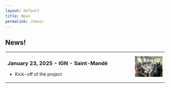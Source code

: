 ```yaml
---
layout: default
title: News
permalink: /news/
---
```


<h2> News!</h2>

<table width="60%">
    	<tr>
    	<td>
		<h3>January 23, 2025 - IGN - Saint-Mandé</h3>
		<ul>
			<li>Kick-off of the project </li>
		</ul>
	</td>
	<td width="20%"><img src="/images/photo_kickoff-23jan25.jpg" width="100%" alt="Photo kick-off"></td>
  </tr>
<table>
